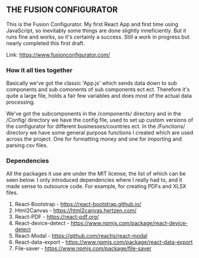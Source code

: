 ## THE FUSION CONFIGURATOR

This is the Fusion Configurator. My first React App and first time using JavaScript, so inevitably some things are done slightly inneficiently. But it runs fine and works, so it's certainly a success. Still a work in progress but nearly completed this first draft.

Link: https://www.fusionconfigurator.com/

### How it all ties together

Basically we've got the classic 'App.js' which sends data down to sub components and sub comonents of sub components ect ect. Therefore it's quite a large file, holds a fair few variables and does most of the actual data processing. 

We've got the subcomponents in the /components/ directory and in the /Config/ directory we have the config file, used to set up custom versions of the configurator for different businesses/countries ect. In the /Functions/ directory we have some general purpose functions I created which are used across the project. One for formatting money and one for importing and parsing csv files. 

### Dependencies

All the packages it use are under the MIT license, the list of which can be seen below. I only introduced dependencies where I really had to, and it made sense to outsource code. For example, for creating PDFs and XLSX files.

1. React-Bootstrap - https://react-bootstrap.github.io/
2. Html2Canvas - https://html2canvas.hertzen.com/
3. React-PDF - https://react-pdf.org/
4. React-device-detect - https://www.npmjs.com/package/react-device-detect
5. React-Modal - https://github.com/reactjs/react-modal
6. React-data-export - https://www.npmjs.com/package/react-data-export
7. File-saver - https://www.npmjs.com/package/file-saver


